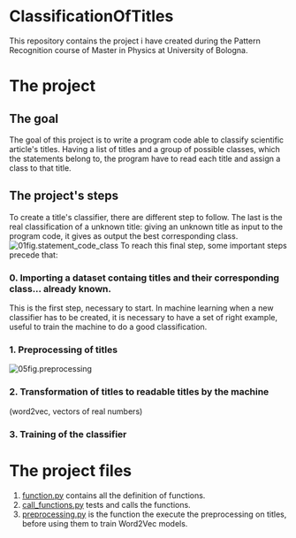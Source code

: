 # ClassificationOfTitles
This repository contains the project i have created during the Pattern Recognition course of Master in Physics at University of Bologna.

# The project

## The goal
The goal of this project is to write a program code able to classify scientific article's titles. Having a list of titles and a group of possible classes, which the statements belong to, the program have to read each title and assign a class to that title.

## The project's steps
To create a title's classifier, there are different step to follow. The last is the real classification of a unknown title: giving an unknown title as input to the program code, it gives as output the best corresponding class.
![01fig.statement_code_class](01fig.statement_code_class.png)
To reach this final step, some important steps precede that:
### 0. Importing a dataset containg titles and their corresponding class... already known.
This is the first step, necessary to start. In machine learning when a new classifier has to be created, it is necessary to have a set of right example, useful to train the machine to do a good classification. 
### 1. Preprocessing of titles
![05fig.preprocessing](05fig.preprocessing)
### 2. Transformation of titles to readable titles by the machine
(word2vec, vectors of real numbers)
### 3. Training of the classifier


# The project files
1. [function.py](https://github.com/martinacaramaschi/ClassificationOfTitles/blob/master/functions.py) contains all the definition of functions.
2. [call_functions.py](https://github.com/martinacaramaschi/ClassificationOfTitles/blob/master/call_functions.py) tests and calls the functions.
3. [preprocessing.py](https://github.com/martinacaramaschi/ClassificationOfTitles/blob/master/preprocessing.py) is the function the execute the preprocessing on titles, before using them to train Word2Vec models.
